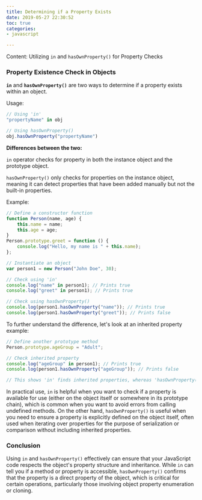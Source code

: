 ```yaml
---
title: Determining if a Property Exists
date: 2019-05-27 22:30:52
toc: true
categories:
- javascript

---
```


Content: Utilizing `in` and `hasOwnProperty()` for Property Checks
<!--more-->

### Property Existence Check in Objects

**`in`** and **`hasOwnProperty()`** are two ways to determine if a property exists within an object.

Usage:

```javascript
// Using 'in'
"propertyName" in obj

// Using hasOwnProperty()
obj.hasOwnProperty("propertyName")
```

**Differences between the two:**

`in` operator checks for property in both the instance object and the prototype object.

`hasOwnProperty()` only checks for properties on the instance object, meaning it can detect properties that have been added manually but not the built-in properties.

Example:

```javascript
// Define a constructor function
function Person(name, age) {
    this.name = name;
    this.age = age;
}
Person.prototype.greet = function () {
    console.log("Hello, my name is " + this.name);
};

// Instantiate an object
var person1 = new Person("John Doe", 30);

// Check using 'in'
console.log("name" in person1); // Prints true
console.log("greet" in person1); // Prints true

// Check using hasOwnProperty()
console.log(person1.hasOwnProperty("name")); // Prints true
console.log(person1.hasOwnProperty("greet")); // Prints false
```

To further understand the difference, let's look at an inherited property example:

```javascript
// Define another prototype method
Person.prototype.ageGroup = "Adult";

// Check inherited property
console.log("ageGroup" in person1); // Prints true
console.log(person1.hasOwnProperty("ageGroup")); // Prints false

// This shows 'in' finds inherited properties, whereas 'hasOwnProperty()' does not.
```

In practical use, `in` is helpful when you want to check if a property is available for use (either on the object itself or somewhere in its prototype chain), which is common when you want to avoid errors from calling undefined methods. On the other hand, `hasOwnProperty()` is useful when you need to ensure a property is explicitly defined on the object itself, often used when iterating over properties for the purpose of serialization or comparison without including inherited properties.

### Conclusion

Using `in` and `hasOwnProperty()` effectively can ensure that your JavaScript code respects the object's property structure and inheritance. While `in` can tell you if a method or property is accessible, `hasOwnProperty()` confirms that the property is a direct property of the object, which is critical for certain operations, particularly those involving object property enumeration or cloning.